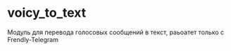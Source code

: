 # voicy_to_text
Модуль для перевода голосовых сообщений в текст, раьоатет только с Frendly-Telegram
